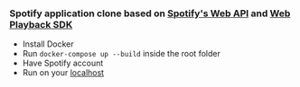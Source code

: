 ### Spotify application clone based on [Spotify's Web API](https://developer.spotify.com/documentation/web-api) and [Web Playback SDK](https://developer.spotify.com/documentation/web-playback-sdk)


- Install Docker
- Run `docker-compose up --build` inside the root folder
- Have Spotify account
- Run on your [localhost](http://localhost:3000)
